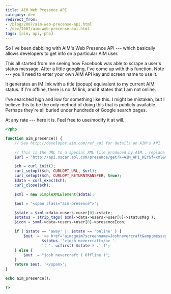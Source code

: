 ```yaml
---
title: AIM Web Presence API
category: dev
redirect_from:
- /blog/2007/aim-web-precense-api.html
- /dev/2007/aim-web-precense-api.html
tags: [aim, api, php]
---
```


So I've been dabbling with AIM's Web Presence API --- which basically allows
developers to get info on a particular AIM user.

This all started from me seeing how Facebook was able to scrape a user's
status message. After a little googling, I've come up with this function. Note
--- you'll need to enter your own AIM API key and screen name to use it.

It generates an IM link with a title (popup) equivalent to my current AIM
status. If I'm offline, there is no IM link, and it states that I am not
online.

I've searched high and low for something like this. I might be mistaken, but I
believe this to be the only method of doing this that is publicly available.
Perhaps they're all buried under hundreds of Google search pages.

At any rate --- here it is. Feel free to use/modify it at will.

```php
<?php

function aim_presence() {
	// See http://developer.aim.com/ref_api for details on AIM's API

	// This is the URL to a special XML file produced by AIM.. replace with your AIM API key
	$url = "http://api.oscar.aol.com/presence/get?k=AIM_API_KEY&f=xml&t=joshnevercraft&statusMsg=1";

	$ch = curl_init();
	curl_setopt($ch, CURLOPT_URL, $url);
	curl_setopt($ch, CURLOPT_RETURNTRANSFER, true);
	$data = curl_exec($ch);
	curl_close($ch);

	$xml = new SimpleXMLElement($data);

	$out = '<span class="aim-presence">';

	$state = $xml->data->users->user[0]->state;
	$status = strip_tags( $xml->data->users->user[0]->statusMsg );
	$icon = $xml->data->users->user[0]->presenceIcon;

	if ( $state == 'away' || $state == 'online' ) {
		$out .= '<a href="aim:goim?screenname=Joshnevercraft&amp;message=Follow+the+white+rabbit" title="'.
				$status.'">josh nevercraft</a> '.
				'( '. ucfirst( $state ) .' )';
	} else {
		$out .= "josh nevercraft ( Offline )";
	}
	return $out. '</span>';
}

echo aim_presence();

?>
```
